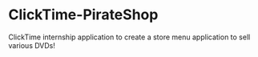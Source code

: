 # ClickTime-PirateShop
ClickTime internship application to create a store menu application to sell various DVDs!
